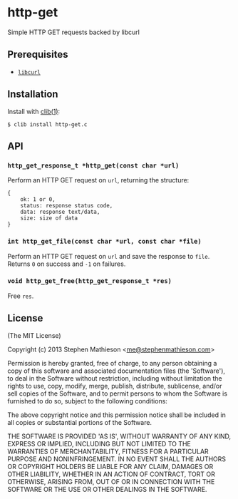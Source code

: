 
# http-get

  Simple HTTP GET requests backed by libcurl 

## Prerequisites

* [`libcurl`](http://curl.haxx.se/docs/install.html)

## Installation

  Install with [clib(1)](https://github.com/clibs/clib):

    $ clib install http-get.c

## API

### `http_get_response_t *http_get(const char *url)`

  Perform an HTTP GET request on `url`, returning the structure:

    {
        ok: 1 or 0,
        status: response status code,
        data: response text/data,
        size: size of data
    }

### `int http_get_file(const char *url, const char *file)`

  Perform an HTTP GET request on `url` and save the response to `file`.  Returns `0` on success and `-1` on failures.

### `void http_get_free(http_get_response_t *res)`

  Free `res`.

## License

(The MIT License)

Copyright (c) 2013 Stephen Mathieson &lt;me@stephenmathieson.com&gt;

Permission is hereby granted, free of charge, to any person obtaining
a copy of this software and associated documentation files (the
'Software'), to deal in the Software without restriction, including
without limitation the rights to use, copy, modify, merge, publish,
distribute, sublicense, and/or sell copies of the Software, and to
permit persons to whom the Software is furnished to do so, subject to
the following conditions:

The above copyright notice and this permission notice shall be
included in all copies or substantial portions of the Software.

THE SOFTWARE IS PROVIDED 'AS IS', WITHOUT WARRANTY OF ANY KIND,
EXPRESS OR IMPLIED, INCLUDING BUT NOT LIMITED TO THE WARRANTIES OF
MERCHANTABILITY, FITNESS FOR A PARTICULAR PURPOSE AND NONINFRINGEMENT.
IN NO EVENT SHALL THE AUTHORS OR COPYRIGHT HOLDERS BE LIABLE FOR ANY
CLAIM, DAMAGES OR OTHER LIABILITY, WHETHER IN AN ACTION OF CONTRACT,
TORT OR OTHERWISE, ARISING FROM, OUT OF OR IN CONNECTION WITH THE
SOFTWARE OR THE USE OR OTHER DEALINGS IN THE SOFTWARE.
